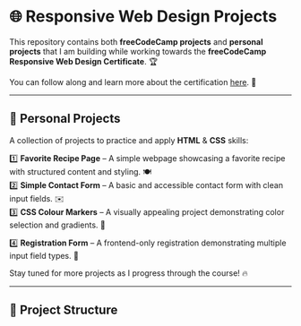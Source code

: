 # 🌐 Responsive Web Design Projects

This repository contains both **freeCodeCamp projects** and **personal projects** that I am building while working towards the **freeCodeCamp Responsive Web Design Certificate**. 🏆

You can follow along and learn more about the certification [here](https://www.freecodecamp.org/learn/2022/responsive-web-design/). 🚀

---

## 📌 Personal Projects

A collection of projects to practice and apply **HTML** & **CSS** skills:

1️⃣ **Favorite Recipe Page** – A simple webpage showcasing a favorite recipe with structured content and styling. 🍽️  
2️⃣ **Simple Contact Form** – A basic and accessible contact form with clean input fields. ✉️  
3️⃣ **CSS Colour Markers** – A visually appealing project demonstrating color selection and gradients. 🎨

4️⃣ **Registration Form** – A frontend-only registration demonstrating multiple input field types. 📝

Stay tuned for more projects as I progress through the course! 🔥

---

## 📂 Project Structure

